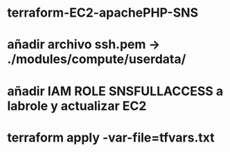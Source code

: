 # terraform-EC2-apachePHP-SNS
# añadir archivo ssh.pem -> ./modules/compute/userdata/
# añadir IAM ROLE SNSFULLACCESS a labrole y actualizar EC2
# terraform apply -var-file=tfvars.txt